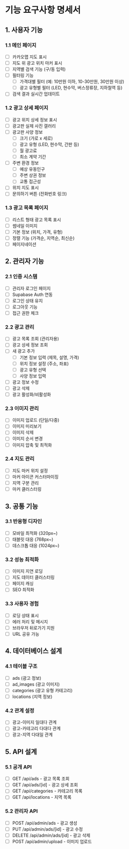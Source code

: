 # 기능 요구사항 명세서

## 1. 사용자 기능

### 1.1 메인 페이지
- [ ] 카카오맵 지도 표시
- [ ] 지도 위 광고 위치 마커 표시
- [ ] 지역별 검색 기능 (구/동 입력)
- [ ] 필터링 기능
  - [ ] 가격대별 필터 (예: 10만원 이하, 10-30만원, 30만원 이상)
  - [ ] 광고 유형별 필터 (LED, 현수막, 버스정류장, 지하철역 등)
- [ ] 검색 결과 실시간 업데이트

### 1.2 광고 상세 페이지
- [ ] 광고 위치 상세 정보 표시
- [ ] 광고판 실제 사진 갤러리
- [ ] 광고판 사양 정보
  - [ ] 크기 (가로 x 세로)
  - [ ] 광고 유형 (LED, 현수막, 간판 등)
  - [ ] 월 광고료
  - [ ] 최소 계약 기간
- [ ] 주변 환경 정보
  - [ ] 예상 유동인구
  - [ ] 주변 상권 정보
  - [ ] 교통 접근성
- [ ] 위치 지도 표시
- [ ] 문의하기 버튼 (전화번호 링크)

### 1.3 광고 목록 페이지
- [ ] 리스트 형태 광고 목록 표시
- [ ] 썸네일 이미지
- [ ] 기본 정보 (위치, 가격, 유형)
- [ ] 정렬 기능 (가격순, 지역순, 최신순)
- [ ] 페이지네이션

## 2. 관리자 기능

### 2.1 인증 시스템
- [ ] 관리자 로그인 페이지
- [ ] Supabase Auth 연동
- [ ] 로그인 상태 유지
- [ ] 로그아웃 기능
- [ ] 접근 권한 체크

### 2.2 광고 관리
- [ ] 광고 목록 조회 (관리자용)
- [ ] 광고 상세 정보 조회
- [ ] 새 광고 추가
  - [ ] 기본 정보 입력 (제목, 설명, 가격)
  - [ ] 위치 정보 설정 (주소, 좌표)
  - [ ] 광고 유형 선택
  - [ ] 사양 정보 입력
- [ ] 광고 정보 수정
- [ ] 광고 삭제
- [ ] 광고 활성화/비활성화

### 2.3 이미지 관리
- [ ] 이미지 업로드 (단일/다중)
- [ ] 이미지 미리보기
- [ ] 이미지 삭제
- [ ] 이미지 순서 변경
- [ ] 이미지 압축 및 최적화

### 2.4 지도 관리
- [ ] 지도 마커 위치 설정
- [ ] 마커 아이콘 커스터마이징
- [ ] 지역 구분 관리
- [ ] 마커 클러스터링

## 3. 공통 기능

### 3.1 반응형 디자인
- [ ] 모바일 최적화 (320px~)
- [ ] 태블릿 대응 (768px~)
- [ ] 데스크톱 대응 (1024px~)

### 3.2 성능 최적화
- [ ] 이미지 지연 로딩
- [ ] 지도 데이터 클러스터링
- [ ] 페이지 캐싱
- [ ] SEO 최적화

### 3.3 사용자 경험
- [ ] 로딩 상태 표시
- [ ] 에러 처리 및 메시지
- [ ] 브라우저 뒤로가기 지원
- [ ] URL 공유 가능

## 4. 데이터베이스 설계

### 4.1 테이블 구조
- [ ] ads (광고 정보)
- [ ] ad_images (광고 이미지)
- [ ] categories (광고 유형 카테고리)
- [ ] locations (지역 정보)

### 4.2 관계 설정
- [ ] 광고-이미지 일대다 관계
- [ ] 광고-카테고리 다대다 관계
- [ ] 광고-지역 다대일 관계

## 5. API 설계

### 5.1 공개 API
- [ ] GET /api/ads - 광고 목록 조회
- [ ] GET /api/ads/[id] - 광고 상세 조회
- [ ] GET /api/categories - 카테고리 목록
- [ ] GET /api/locations - 지역 목록

### 5.2 관리자 API
- [ ] POST /api/admin/ads - 광고 생성
- [ ] PUT /api/admin/ads/[id] - 광고 수정
- [ ] DELETE /api/admin/ads/[id] - 광고 삭제
- [ ] POST /api/admin/upload - 이미지 업로드